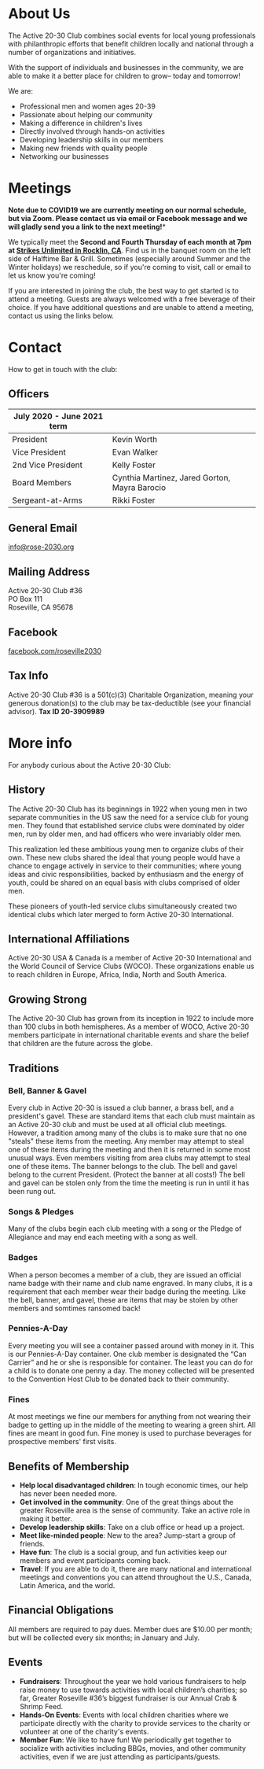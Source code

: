 # About Us

The Active 20-30 Club combines social events for local young professionals with
philanthropic efforts that benefit children locally and national through a
number of organizations and initiatives.

With the support of individuals and businesses in the community, we are able to
make it a better place for children to grow– today and tomorrow!

We are:

* Professional men and women ages 20-39
* Passionate about helping our community
* Making a difference in children's lives
* Directly involved through hands-on activities
* Developing leadership skills in our members
* Making new friends with quality people
* Networking our businesses

# Meetings

**Note due to COVID19 we are currently meeting on our normal schedule, but via Zoom. Please contact us via email or Facebook message and we will gladly send you a link to the next meeting!***

We typically meet the **Second and Fourth Thursday of each month at 7pm at [Strikes
Unlimited in Rocklin,
CA](https://www.google.com/maps/place/5681+Lonetree+Blvd,+Rocklin,+CA+95765/)**.
Find us in the banquet room on the left side of Halftime Bar & Grill.
Sometimes (especially around Summer and the Winter holidays) we reschedule,
so if you're coming to visit, call or email to let us know you're coming!

If you are interested in joining the club, the best way to get started is to
attend a meeting. Guests are always welcomed with a free beverage of their
choice. If you have additional questions and are unable to attend a meeting,
contact us using the links below.

# Contact

How to get in touch with the club:

## Officers

| July 2020 - June 2021 term |   |
| -------------------------- | - |
| President | Kevin Worth |
| Vice President | Evan Walker |
| 2nd Vice President | Kelly Foster |
| Board Members | Cynthia Martinez, Jared Gorton, Mayra Barocio |
| Sergeant-at-Arms | Rikki Foster |

## General Email

[info@rose-2030.org](mailto:info@rose-2030.org)

## Mailing Address

Active 20-30 Club #36  
PO Box 111  
Roseville, CA 95678

## Facebook

[facebook.com/roseville2030](https://www.facebook.com/roseville2030)

## Tax Info

Active 20-30 Club #36 is a 501(c)(3) Charitable Organization, meaning your
generous donation(s) to the club may be tax-deductible (see your financial
advisor). **Tax ID 20-3909989**

# More info

For anybody curious about the Active 20-30 Club:

## History

The Active 20-30 Club has its beginnings in 1922 when young men in two separate
communities in the US saw the need for a service club for young men. They found
that established service clubs were dominated by older men, run by older men,
and had officers who were invariably older men.

This realization led these ambitious young men to organize clubs of their own.
These new clubs shared the ideal that young people would have a chance to engage
actively in service to their communities; where young ideas and civic
responsibilities, backed by enthusiasm and the energy of youth, could be shared
on an equal basis with clubs comprised of older men.

These pioneers of youth-led service clubs simultaneously created two identical
clubs which later merged to form Active 20-30 International.

## International Affiliations

Active 20-30 USA & Canada is a member of Active 20-30 International and the
World Council of Service Clubs (WOCO). These organizations enable us to reach
children in Europe, Africa, India, North and South America.

## Growing Strong

The Active 20-30 Club has grown from its inception in 1922 to include more than
100 clubs in both hemispheres. As a member of WOCO, Active 20-30 members
participate in international charitable events and share the belief that
children are the future across the globe.

## Traditions

### Bell, Banner & Gavel

Every club in Active 20-30 is issued a club banner, a brass bell, and a
president's gavel. These are standard items that each club must maintain as an
Active 20-30 club and must be used at all official club meetings. However, a
tradition among many of the clubs is to make sure that no one "steals" these
items from the meeting. Any member may attempt to steal one of these items
during the meeting and then it is returned in some most unusual ways. Even
members visiting from area clubs may attempt to steal one of these items. The
banner belongs to the club. The bell and gavel belong to the current President.
(Protect the banner at all costs!) The bell and gavel can be stolen only from
the time the meeting is run in until it has been rung out.

### Songs & Pledges

Many of the clubs begin each club meeting with a song or the Pledge of
Allegiance and may end each meeting with a song as well.

### Badges

When a person becomes a member of a club, they are issued an official name badge
with their name and club name engraved. In many clubs, it is a requirement that
each member wear their badge during the meeting. Like the bell, banner, and
gavel, these are items that may be stolen by other members and somtimes ransomed
back!

### Pennies-A-Day

Every meeting you will see a container passed around with money in it. This is
our Pennies-A-Day container. One club member is designated the “Can Carrier” and
he or she is responsible for container. The least you can do for a child is to
donate one penny a day. The money collected will be presented to the Convention
Host Club to be donated back to their community.

### Fines

At most meetings we fine our members for anything from not wearing their badge
to getting up in the middle of the meeting to wearing a green shirt. All fines
are meant in good fun. Fine money is used to purchase beverages for prospective
members' first visits.

## Benefits of Membership

* **Help local disadvantaged children**: In tough economic times, our help has
  never been needed more.
* **Get involved in the community**: One of the great things about the greater
  Roseville area is the sense of community. Take an active role in making it
  better.
* **Develop leadership skills**: Take on a club office or head up a project.
* **Meet like-minded people**: New to the area? Jump-start a group of friends.
* **Have fun**: The club is a social group, and fun activities keep our members
  and event participants coming back.
* **Travel**: If you are able to do it, there are many national and
  international meetings and conventions you can attend throughout the U.S.,
  Canada, Latin America, and the world.

## Financial Obligations

All members are required to pay dues. Member dues are $10.00 per month; but will
be collected every six months; in January and July.

## Events

* **Fundraisers**: Throughout the year we hold various fundraisers to help raise
  money to use towards activities with local children’s charities; so far,
  Greater Roseville #36’s biggest fundraiser is our Annual Crab & Shrimp Feed.
* **Hands-On Events**: Events with local children charities where we participate
  directly with the charity to provide services to the charity or volunteer at
  one of the charity's events.
* **Member Fun**: We like to have fun! We periodically get together to socialize
  with activities including BBQs, movies, and other community activities, even
  if we are just attending as participants/guests.
